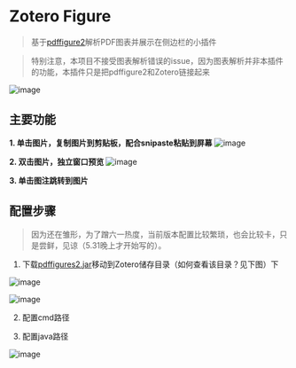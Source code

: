 # Zotero Figure
> 基于[pdffigure2](http://pdffigures2.allenai.org/)解析PDF图表并展示在侧边栏的小插件

> 特别注意，本项目不接受图表解析错误的issue，因为图表解析并非本插件的功能，本插件只是把pdffigure2和Zotero链接起来

![image](https://github.com/MuiseDestiny/zotero-figure/assets/51939531/ce475f1d-3fd1-46f4-957b-41ec2e33e449)

## 主要功能

**1. 单击图片，复制图片到剪贴板，配合snipaste粘贴到屏幕**
![image](https://github.com/MuiseDestiny/zotero-figure/assets/51939531/21a887f5-4061-40f5-bcb9-7f005caccdda)

**2. 双击图片，独立窗口预览**
![image](https://github.com/MuiseDestiny/zotero-figure/assets/51939531/f404dac8-2ec0-498f-ae22-6246c7e7ce0b)

**3. 单击图注跳转到图片**

## 配置步骤
> 因为还在雏形，为了蹭六一热度，当前版本配置比较繁琐，也会比较卡，只是尝鲜，见谅（5.31晚上才开始写的）。

1. 下载[pdffigures2.jar](https://github.com/MuiseDestiny/zotero-figure/blob/bootstrap/pdffigures2.jar)移动到Zotero储存目录（如何查看该目录？见下图）下

![image](https://github.com/MuiseDestiny/zotero-figure/assets/51939531/1e23d93b-25aa-428e-88cd-8087b5591f13)

![image](https://github.com/MuiseDestiny/zotero-figure/assets/51939531/d6e0b9a4-9c73-499f-87a4-8c39d5305fd2)

2. 配置cmd路径

4. 配置java路径

![image](https://github.com/MuiseDestiny/zotero-figure/assets/51939531/6ef7c2af-5733-48f4-82dc-73a582b65bb3)

